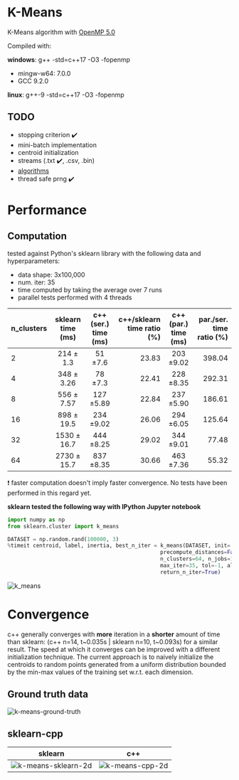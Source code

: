 # K-Means
K-Means algorithm with [OpenMP 5.0](https://www.openmp.org/wp-content/uploads/OpenMPRef-5.0-111802-web.pdf)

Compiled with:

**windows**: g++ -std=c++17 -O3 -fopenmp
* mingw-w64: 7.0.0
* GCC 9.2.0

**linux**: g++-9 -std=c++17 -O3 -fopenmp

## TODO

* stopping criterion :heavy_check_mark:
* mini-batch implementation
* centroid initialization
* streams (.txt :heavy_check_mark:, .csv, .bin)
* [algorithms](https://www.cplusplus.com/reference/algorithm/) 
* thread safe prng :heavy_check_mark:

# Performance

## Computation

tested against Python's sklearn library with the following data and hyperparameters:

* data shape: 3x100,000
* num. iter: 35
* time computed by taking the average over 7 runs
* parallel tests performed with 4 threads

| n_clusters | sklearn<br />time (ms)| c++(ser.)<br />time (ms)|  c++/sklearn<br />time ratio (%)|c++(par.)<br />time (ms)| par./ser.<br />time ratio (%)|
| :---       |:---:          |:---:           |---:                      |:---:        |---:                   |
|     2      | 214 ± 1.3     |  51 ±7.6      |23.83| 203 ±9.02|398.04|-|
|     4      | 348 ± 3.26    |  78 ±7.3      |22.41| 228 ±8.35|292.31|-|
|     8      | 556 ± 7.57    | 127 ±5.89     |22.84| 237 ±5.90|186.61|-|
|     16     | 898 ± 19.5    | 234 ±9.02     |26.06| 294 ±6.05|125.64|-|
|     32     |1530 ± 16.7    | 444 ±8.25     |29.02| 344 ±9.01|77.48|-|
|     64     |2730 ± 15.7    | 837 ±8.35     |30.66| 463 ±7.36|55.32|-|

:exclamation: faster computation doesn't imply faster convergence. No tests have been performed in this regard yet.

**sklearn tested the following way with IPython Jupyter notebook**
```python
import numpy as np
from sklearn.cluster import k_means

DATASET = np.random.rand(100000, 3)
%timeit centroid, label, inertia, best_n_iter = k_means(DATASET, init='random', \
                                                precompute_distances=False, n_init=1, \
                                                n_clusters=64, n_jobs=1, \
                                                max_iter=35, tol=-1, algorithm="full", \
                                                return_n_iter=True)
```

![k_means](https://user-images.githubusercontent.com/32341154/76665071-cb5b4200-6586-11ea-8810-be73367fd6c7.png)

# Convergence

c++ generally converges with **more** iteration in a **shorter** amount of time than sklearn: (c++ n=14, t\~0.035s | sklearn n=10, t\~0.093s)
for a similar result. The speed at which it converges can be improved with a different initialization technique. The current approach is to naively initialize the centroids to random points generated from a uniform distribution bounded by the min-max values of the training set w.r.t. each dimension.

## Ground truth data

![k-means-ground-truth](https://user-images.githubusercontent.com/32341154/77862438-a10eb300-721b-11ea-9ef6-d5ae325ad15f.png)

## sklearn-cpp

sklearn             |  c++
:-------------------------:|:-------------------------:
![k-means-sklearn-2d](https://user-images.githubusercontent.com/32341154/77862427-93f1c400-721b-11ea-93d9-4e864a2cc6d7.png)  |  ![k-means-cpp-2d](https://user-images.githubusercontent.com/32341154/77862434-9a803b80-721b-11ea-9d67-454ce925d31f.png)
